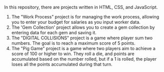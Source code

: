 In this repository, there are projects written in HTML, CSS, and JavaScript.

1. The "Work Process" project is for managing the work process, allowing you to enter your budget for salaries as you input worker data.
2. The 'Gem Collection' project allows you to create a gem collection by entering data for each gem and saving it.
3. The "DIGITAL COLLISIONS" project is a game where player sum two numbers. The goal is to reach a maximum score of 5 points.
4. The "Pig Game" project is a game where two players aim to achieve a score of 100 or higher to win. They roll a die, and points are accumulated based on the number rolled, but if a 1 is rolled, the player loses all the points accumulated during that turn.
